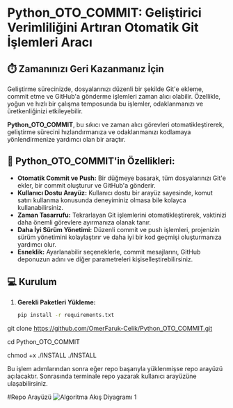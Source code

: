 # Python_OTO_COMMIT: Geliştirici Verimliliğini Artıran Otomatik Git İşlemleri Aracı

## ⏱️ Zamanınızı Geri Kazanmanız İçin

Geliştirme sürecinizde, dosyalarınızı düzenli bir şekilde Git'e ekleme, commit etme ve GitHub'a gönderme işlemleri zaman alıcı olabilir. Özellikle, yoğun ve hızlı bir çalışma temposunda bu işlemler, odaklanmanızı ve üretkenliğinizi etkileyebilir.

**Python_OTO_COMMIT**, bu sıkıcı ve zaman alıcı görevleri otomatikleştirerek,  geliştirme sürecini hızlandırmanıza ve odaklanmanızı kodlamaya yönlendirmenize yardımcı olan bir araçtır.

## 🚀  Python_OTO_COMMIT'in Özellikleri:

* **Otomatik Commit ve Push:**  Bir düğmeye basarak, tüm dosyalarınızı Git'e ekler,  bir commit oluşturur ve GitHub'a gönderir.
* **Kullanıcı Dostu Arayüz:**  Kullanıcı dostu bir arayüz sayesinde,  komut satırı kullanma konusunda deneyiminiz olmasa bile kolayca kullanabilirsiniz.
* **Zaman Tasarrufu:**  Tekrarlayan Git işlemlerini otomatikleştirerek,  vaktinizi daha önemli görevlere ayırmanıza olanak tanır.
* **Daha İyi Sürüm Yönetimi:**  Düzenli commit ve push işlemleri, projenizin sürüm yönetimini kolaylaştırır ve daha iyi bir kod geçmişi oluşturmanıza yardımcı olur.
* **Esneklik:**  Ayarlanabilir seçeneklerle, commit mesajlarını, GitHub deponuzun adını ve diğer parametreleri kişiselleştirebilirsiniz.

## 💻 Kurulum

1. **Gerekli Paketleri Yükleme:**
   ```bash
   pip install -r requirements.txt

git clone https://github.com/OmerFaruk-Celik/Python_OTO_COMMIT.git

cd Python_OTO_COMMIT

chmod +x ./INSTALL
./INSTALL


Bu işlem adımlarından sonra eğer repo başarıyla yüklenmişse repo arayüzü açılacaktır. Sonrasında terminale repo yazarak kullanıcı arayüzüne ulaşabilirsiniz.

#Repo Arayüzü
![Algoritma Akış Diyagramı 1](images/repo.png)
